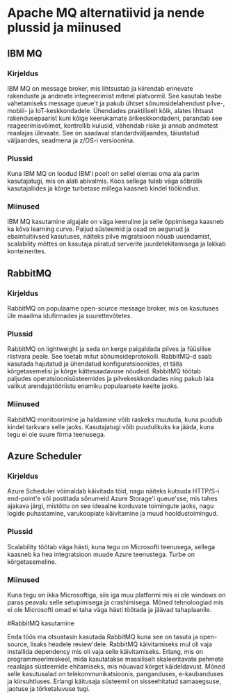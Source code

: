 # Apache MQ alternatiivid ja nende plussid ja miinused 

## IBM MQ 

### Kirjeldus 

IBM MQ on message broker, mis lihtsustab ja kiirendab erinevate rakenduste ja andmete integreerimist mitmel platvormil. See kasutab teabe vahetamiseks message queue't ja pakub ühtset sõnumsidelahendust pilve-, mobiil- ja IoT-keskkondadele. Ühendades praktiliselt kõik, alates lihtsast rakendusepaarist kuni kõige keerukamate ärikeskkondadeni, parandab see reageerimisvõimet, kontrollib kulusid, vähendab riske ja annab andmetest reaalajas ülevaate. See on saadaval standardväljaandes, täiustatud väljaandes, seadmena ja z/OS-i versioonina.

### Plussid

Kuna IBM MQ on loodud IBM'i poolt on sellel olemas oma ala parim kasutajatugi, mis on alati abivalmis. Koos sellega tuleb väga sõbralik kasutajaliides ja kõrge turbetase millega kaasneb kindel töökindlus. 

### Miinused

IBM MQ kasutamine algajale on väga keeruline ja selle õppimisega kaasneb ka kõva learning curve. Paljud süsteemid ja osad on aegunud ja ebaintuitiivsed kasutuses, näiteks pilve migratsioon nõuab uuendamist, scalability mõttes on kasutaja piiratud serverite juurdetekitamisega ja lakkab konteinerites.  

## RabbitMQ 

### Kirjeldus 

RabbitMQ on populaarne open-source message broker, mis on kasutuses üle maailma idufirmades ja suurettevõtetes. 

### Plussid

RabbitMQ on lightweight ja seda on kerge paigaldada pilves ja füüsilise riistvara peale. See toetab mitut sõnumsideprotokolli. RabbitMQ-d saab kasutada hajutatud ja ühendatud konfiguratsioonides, et täita kõrgetasemelisi ja kõrge kättesaadavuse nõudeid. 
RabbitMQ töötab paljudes operatsioonisüsteemides ja pilvekeskkondades ning pakub laia valikut arendajatööriistu enamiku populaarsete keelte jaoks.

### Miinused 

RabbitMQ monitoorimine ja haldamine võib raskeks muutuda, kuna puudub kindel tarkvara selle jaoks. Kasutajatugi võib puudulikuks ka jääda, kuna tegu ei ole suure firma teenusega. 

## Azure Scheduler 

### Kirjeldus
Azure Scheduler võimaldab käivitada töid, nagu näiteks kutsuda HTTP/S-i end-point'e või postitada sõnumeid Azure Storage'i queue'sse, mis tahes ajakava järgi, mistõttu on see ideaalne korduvate toimingute jaoks, nagu logide puhastamine, varukoopiate käivitamine ja muud hooldustoimingud. 

### Plussid 

Scalability töötab väga hästi, kuna tegu on Microsofti teenusega, sellega kaasneb ka hea integratsioon muude Azure teenustega. Turbe on kõrgetasemeline. 

### Miinused

Kuna tegu on ikka Microsoftiga, siis iga muu platformi mis ei ole windows on paras peavalu selle setupimisega ja crashimisega. Mõned tehnoloogiad mis ei ole Microsofti omad ei taha väga hästi töötada ja jäävad tahaplaanile. 


#RabbitMQ kasutamine

Enda töös ma otsustasin kasutada RabbitMQ kuna see on tasuta ja open-source, lisaks headele review'dele. 
RabbitMQ käivitamiseks mul oli vaja installida dependency mis oli vaja selle käivitamiseks. Erlang, mis on programmeerimiskeel, mida kasutatakse massiliselt skaleeritavate pehmete reaalajas süsteemide ehitamiseks, mis nõuavad kõrget käideldavust. Mõned selle kasutusalad on telekommunikatsioonis, panganduses, e-kaubanduses ja kiirsuhtluses. Erlangi käitusaja süsteemil on sisseehitatud samaaegsuse, jaotuse ja tõrketaluvuse tugi. 

